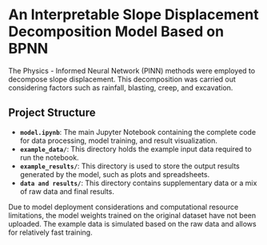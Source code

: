 # An Interpretable Slope Displacement Decomposition Model Based on BPNN
The  Physics - Informed Neural Network (PINN) methods were employed to decompose slope displacement. This decomposition was carried out considering factors such as rainfall, blasting, creep, and excavation.


## Project Structure

- **`model.ipynb`**: The main Jupyter Notebook containing the complete code for data processing, model training, and result visualization.
- **`example_data/`**: This directory holds the example input data required to run the notebook.
- **`example_results/`**: This directory is used to store the output results generated by the model, such as plots and spreadsheets.
- **`data and results/`**: This directory contains supplementary data or a mix of raw data and final results.

Due to model deployment considerations and computational resource limitations, the model weights trained on the original dataset have not been uploaded. The example data is simulated based on the raw data and allows for relatively fast training.




